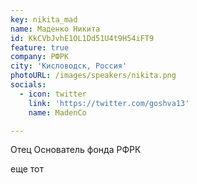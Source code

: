 ```yaml
---
key: nikita_mad
name: Маденко Никита
id: KkCVbJvhE1OL1Dd51U4t9H54iFT9
feature: true
company: РФРК
city: 'Кисловодск, Россия'
photoURL: /images/speakers/nikita.png
socials:
  - icon: twitter
    link: 'https://twitter.com/goshva13'
    name: MadenCo

---
```

Отец Основатель фонда РФРК

еще тот